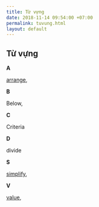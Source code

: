 ```yaml
---
title: Từ vựng
date: 2018-11-14 09:54:00 +07:00
permalink: tuvung.html
layout: default
---
```


## Từ vựng

**A**

[arrange](arrange.html),

**B**

Below,

**C**

Criteria

**D**

divide

**S**

[simplify](simplify.html), 

**V**

[value](value.html),